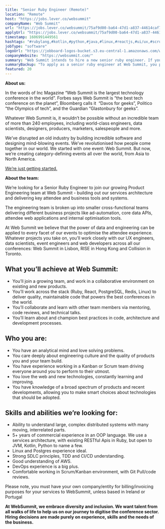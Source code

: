 ```yaml
---
title: "Senior Ruby Engineer (Remote)"
location: "Remote"
host: "https://jobs.lever.co/websummit"
companyName: "Web Summit"
url: "https://jobs.lever.co/websummit/75af9d00-ba64-47d1-a837-44614caf7c30"
applyUrl: "https://jobs.lever.co/websummit/75af9d00-ba64-47d1-a837-44614caf7c30/apply"
timestamp: 1606991449561
hashtags: "#rubylang,#kotlin,#python,#java,#linux,#reactjs,#ui/ux,#scrum,#aws,#marketing"
jobType: "software"
logoUrl: "https://jobboard-logos-bucket.s3.eu-central-1.amazonaws.com/web-summit"
companyWebsite: "https://websummit.com/"
summary: "Web Summit intends to hire a new senior ruby engineer. If you have 5+ years of commercial experience in an OOP language, consider applying."
summaryBackup: "To apply as a senior ruby engineer at Web Summit, you preferably need to have some knowledge of: #rubylang, #reactjs, #python."
featured: 20
---
```


**About us:**

In the words of Inc Magazine “Web Summit is the largest technology conference in the world”. Forbes says Web Summit is “the best tech conference on the planet”, Bloomberg calls it  “Davos for geeks”, Politico “the Olympics of tech”, and the Guardian “Glastonbury for geeks”.

Whatever Web Summit is, it wouldn’t be possible without an incredible team of more than 240 employees, including world-class engineers, data scientists, designers, producers, marketers, salespeople and more.

We’ve disrupted an old industry by building incredible software and designing mind-blowing events. We’ve revolutionised how people come together in our world. We started with one event: Web Summit. But now, we’re creating category-defining events all over the world, from Asia to North America.  

[We’re just getting started.](https://youtu.be/HmcKuSjAdL4)

**About the team:**

We’re looking for a Senior Ruby Engineer to join our growing Product Engineering team at Web Summit - building out our services architecture and delivering key attendee and business tools and systems. 

The engineering team is broken up into smaller cross-functional teams delivering different business projects like ad-automation, core data APIs, attendee web applications and internal optimisation tools. 

At Web Summit we believe that the power of data and engineering can be applied to every facet of our events to optimise the attendee experience. Whatever projects you take on, you’ll work closely with our UX engineers, data scientists, event engineers and web developers across all our conferences: Web Summit in Lisbon, RISE in Hong Kong and Collision in Toronto.

## What you’ll achieve at Web Summit:

*   You’ll join a growing team, and work in a collaborative environment on existing and new products. 
*   You’ll work across the stack (Ruby, React, PostgreSQL, Redis, Linux) to deliver quality, maintainable code that powers the best conferences in the world.
*   You’ll collaborate and learn with other team members via mentoring, code reviews, and technical talks.
*   You’ll learn about and champion best practices in code, architecture and development processes.

## Who you are:

*   You have an analytical mind and love solving problems.
*   You care deeply about engineering culture and the quality of products you and your team build.
*   You have experience working in a Kanban or Scrum team driving everyone around you to perform to their utmost.
*   You love the web and new technologies, constantly learning and improving. 
*   You have knowledge of a broad spectrum of products and recent developments, allowing you to make smart choices about technologies that should be adopted.

## Skills and abilities we’re looking for:

*   Ability to understand large, complex distributed systems with many moving, interrelated parts.
*   5+ years of commercial experience in an OOP language. We use a services architecture, with existing RESTful Apis in Ruby, but open to JVM, Kotlin, Python to name a few.
*   Linux and Postgres experience ideal.
*   Strong SDLC principles, TDD and CI/CD understanding. 
*   Good understanding of AWS. 
*   DevOps experience is a big plus.
*   Comfortable working in Scrum/Kanban environment, with Git Pull/code reviews.

Please note, you must have your own company/entity for billing/invoicing purposes for your services to WebSummit, unless based in Ireland or Portugal

**At WebSummit, we embrace diversity and inclusion. We want talent from all walks of life to help us on our journey to digitise the conference sector. Hiring decisions are made purely on experience, skills and the needs of the business.**
